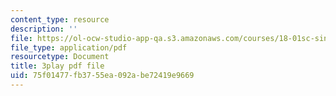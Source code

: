 ```yaml
---
content_type: resource
description: ''
file: https://ol-ocw-studio-app-qa.s3.amazonaws.com/courses/18-01sc-single-variable-calculus-fall-2010/75f01477fb3755ea092abe72419e9669_eRCN3daFCmU.pdf
file_type: application/pdf
resourcetype: Document
title: 3play pdf file
uid: 75f01477-fb37-55ea-092a-be72419e9669
---
```

